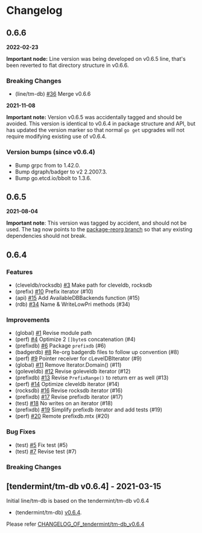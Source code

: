# Changelog

## 0.6.6

**2022-02-23**

**Important node:** Line version was being developed on v0.6.5 line, that's
been reverted to flat directory structure in v0.6.6. 

### Breaking Changes
* (line/tm-db) [\#36](https://github.com/line/tm-db/pull/36) Merge v0.6.6

**2021-11-08**

**Important note:** Version v0.6.5 was accidentally tagged and should be
avoided.  This version is identical to v0.6.4 in package structure and API, but
has updated the version marker so that normal `go get` upgrades will not
require modifying existing use of v0.6.4.

### Version bumps (since v0.6.4)

- Bump grpc from to 1.42.0.
- Bump dgraph/badger to v2 2.2007.3.
- Bump go.etcd.io/bbolt to 1.3.6.

## 0.6.5

**2021-08-04**

**Important note**: This version was tagged by accident, and should not be
used. The tag now points to the [package-reorg
branch](https://github.com/tendermint/tm-db/tree/package-reorg) so that
any existing dependencies should not break.

## 0.6.4

### Features
* (cleveldb/rocksdb) [\#3](https://github.com/line/tm-db/pull/3) Make path for cleveldb, rocksdb
* (prefix) [\#10](https://github.com/line/tm-db/pull/10) Prefix iterator (#10)
* (api) [\#15](https://github.com/line/tm-db/pull/15) Add AvailableDBBackends function (#15)
* (rdb) [\#34](https://github.com/line/tm-db/pull/34) Name & WriteLowPri methods (#34)

### Improvements
* (global) [\#1](https://github.com/line/tm-db/pull/1) Revise module path
* (perf) [\#4](https://github.com/line/tm-db/pull/4) Optimize 2 `[]byte`s concatenation (#4)
* (prefixdb) [\#6](https://github.com/line/tm-db/pull/6) Package `prefixdb` (#6)
* (badgerdb) [\#8](https://github.com/line/tm-db/pull/8) Re-org badgerdb files to follow up convention (#8)
* (perf) [\#9](https://github.com/line/tm-db/pull/9) Pointer receiver for cLevelDBIterator (#9)
* (global) [\#11](https://github.com/line/tm-db/pull/11) Remove Iterator.Domain() (#11)
* (goleveldb) [\#12](https://github.com/line/tm-db/pull/12) Revise goleveldb iterator (#12)
* (prefixdb) [\#13](https://github.com/line/tm-db/pull/13) Revise `PrefixRange()` to return err as well (#13)
* (perf) [\#14](https://github.com/line/tm-db/pull/14) Optimize cleveldb iterator (#14)
* (rocksdb) [\#16](https://github.com/line/tm-db/pull/16) Revise rocksdb iterator (#16)
* (prefixdb) [\#17](https://github.com/line/tm-db/pull/17) Revise prefixdb iterator (#17)
* (test) [\#18](https://github.com/line/tm-db/pull/18) No writes on an iterator (#18)
* (prefixdb) [\#19](https://github.com/line/tm-db/pull/19) Simplify prefixdb iterator and add tests (#19)
* (perf) [\#20](https://github.com/line/tm-db/pull/20) Remote prefixdb.mtx (#20)

### Bug Fixes
* (test) [\#5](https://github.com/line/tm-db/pull/5) Fix test (#5)
* (test) [\#7](https://github.com/line/tm-db/pull/7) Revise test (#7)

### Breaking Changes

## [tendermint/tm-db v0.6.4] - 2021-03-15
Initial line/tm-db is based on the tendermint/tm-db v0.6.4

* (tendermint/tm-db) [v0.6.4](https://github.com/tendermint/tm-db/releases/tag/v0.6.4).

Please refer [CHANGELOG_OF_tendermint/tm-db_v0.6.4](https://github.com/tendermint/tm-db/blob/v0.6.4/CHANGELOG.md)
<!-- Release links -->
